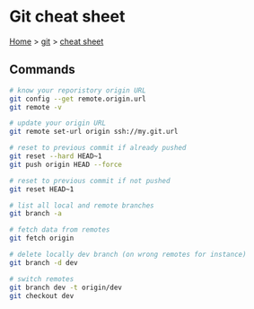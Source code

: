# Git cheat sheet

[Home](../readme.md) > [git](./git.md) > [cheat sheet](./cheatsheet.md)

## Commands

```bash
# know your reporistory origin URL
git config --get remote.origin.url
git remote -v

# update your origin URL
git remote set-url origin ssh://my.git.url

# reset to previous commit if already pushed
git reset --hard HEAD~1
git push origin HEAD --force

# reset to previous commit if not pushed
git reset HEAD~1

# list all local and remote branches
git branch -a

# fetch data from remotes
git fetch origin

# delete locally dev branch (on wrong remotes for instance)
git branch -d dev

# switch remotes
git branch dev -t origin/dev
git checkout dev
```
